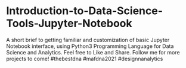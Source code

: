 # Introduction-to-Data-Science-Tools-Jupyter-Notebook
A short brief to getting familiar and customization of basic Jupyter Notebook interface, using Python3 Programming Language for Data Science and Analytics. 
Feel free to Like and Share. Follow me for more projects to come!
#thebestdna #mafdna2021 #designnanalytics
